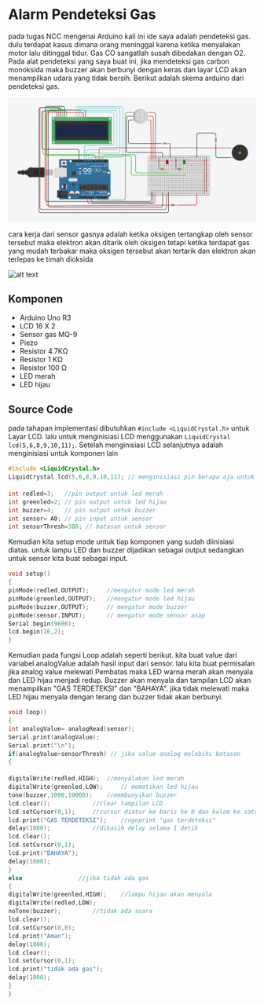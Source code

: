 # Alarm Pendeteksi Gas
pada tugas NCC mengenai Arduino kali ini ide saya adalah pendeteksi gas. dulu terdapat kasus dimana orang meninggal karena ketika menyalakan motor lalu ditinggal tidur. 
Gas CO sangatlah susah dibedakan dengan O2. Pada alat pendeteksi yang saya buat ini, jika mendeteksi gas carbon monoksida maka buzzer akan berbunyi dengan keras dan layar LCD akan menampilkan 
udara yang tidak bersih. Berikut adalah skema arduino dari pendeteksi gas.

![alt text](https://github.com/EEB12/Alarm-Pendeteksi-gas/blob/main/Arduino/skema.JPG?raw=true "Ilustrasi" )

cara kerja dari sensor gasnya adalah ketika oksigen tertangkap oleh sensor tersebut maka elektron akan ditarik oleh oksigen tetapi ketika terdapat
gas yang mudah terbakar maka oksigen tersebut akan tertarik dan elektron akan terlepas ke timah dioksida

![alt text](https://lastminuteengineers.com/wp-content/uploads/arduino/MQ2-Gas-Sensor-Working.gif?raw=true "Ilustrasi" )

## Komponen

* Arduino Uno R3
* LCD 16 X 2
* Sensor gas MQ-9
* Piezo
* Resistor 4.7KΩ
* Resistor 1 KΩ
* Resistor 100 Ω
* LED merah
* LED hijau

## Source Code
pada tahapan implementasi dibutuhkan  ``#include <LiquidCrystal.h>`` untuk Layar LCD. lalu untuk menginisiasi LCD menggunakan
``LiquidCrystal lcd(5,6,8,9,10,11);``. Setelah menginisiasi LCD selanjutnya adalah menginisiasi untuk komponen lain

```C
#include <LiquidCrystal.h>
LiquidCrystal lcd(5,6,8,9,10,11); // menginisiasi pin berapa aja untuk lcd

int redled=3;	//pin output untuk led merah
int greenled=2;	// pin output untuk led hijau
int buzzer=4;	// pin output untuk buzzer
int sensor= A0;	// pin input untuk sensor
int sensorThresh=380; // batasan untuk sensor
```

Kemudian kita setup mode untuk tiap komponen yang sudah diinisiasi diatas. untuk lampu LED dan buzzer dijadikan sebagai output sedangkan untuk sensor kita buat sebagai input.

```C
void setup()
{
pinMode(redled,OUTPUT);		//mengatur mode led merah
pinMode(greenled,OUTPUT);	//mengatur mode led hijau
pinMode(buzzer,OUTPUT);		// mengatur mode buzzer
pinMode(sensor,INPUT);		// mengatur mode sensor asap
Serial.begin(9600);
lcd.begin(16,2);
}


```
Kemudian pada fungsi Loop adalah seperti berikut. kita buat value dari variabel analogValue adalah hasil input dari sensor. lalu kita buat permisalan jika analog value melewati 
Pembatas maka LED warna merah akan menyala dan LED hijau menjadi redup. Buzzer akan menyala dan tampilan LCD akan menampilkan "GAS TERDETEKSI" dan "BAHAYA". jika tidak melewati maka
LED hijau menyala dengan terang dan buzzer tidak akan berbunyi.

```C
void loop()
{
int analogValue= analogRead(sensor);
Serial.print(analogValue);
Serial.print("\n");
if(analogValue>sensorThresh) // jika value analog melebihi batasan 
{
  
digitalWrite(redled,HIGH);	//menyalakan led merah
digitalWrite(greenled,LOW); 	// mematikan led hijau
tone(buzzer,1000,10000);	//membunyikan buzzer
lcd.clear();			//clear tampilan LCD
lcd.setCursor(0,1);		//cursor diatur ke baris ke 0 dan kolom ke satu
lcd.print("GAS TERDETEKSI");	//ngeprint "gas terdeteksi"
delay(1000);			//dikasih delay selama 1 detik
lcd.clear();
lcd.setCursor(0,1);
lcd.print("BAHAYA");
delay(1000);
}
else				//jika tidak ada gas
{
digitalWrite(greenled,HIGH);	//lampu hijau akan menyala
digitalWrite(redled,LOW);
noTone(buzzer);			//tidak ada suara
lcd.clear();
lcd.setCursor(0,0);
lcd.print("Aman");
delay(1000);
lcd.clear();
lcd.setCursor(0,1);
lcd.print("tidak ada gas");
delay(1000);
}
}
```

